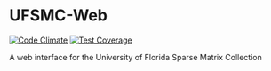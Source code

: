 # UFSMC-Web

[![Code Climate](https://codeclimate.com/github/ScottKolo/UFSMC-Web/badges/gpa.svg)](https://codeclimate.com/github/ScottKolo/UFSMC-Web) [![Test Coverage](https://codeclimate.com/github/ScottKolo/UFSMC-Web/badges/coverage.svg)](https://codeclimate.com/github/ScottKolo/UFSMC-Web/coverage)

A web interface for the University of Florida Sparse Matrix Collection
